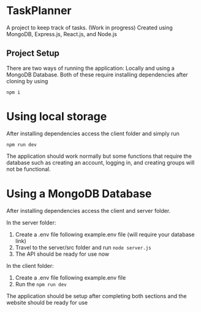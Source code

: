 # TaskPlanner
A project to keep track of tasks. (Work in progress)
Created using MongoDB, Express.js, React.js, and Node.js

## Project Setup
There are two ways of running the application: Locally and using a MongoDB Database.
Both of these require installing dependencies after cloning by using

```
npm i
```

# Using local storage
After installing dependencies access the client folder and simply run

```
npm run dev
```

The application should work normally but some functions that require the database
such as creating an account, logging in, and creating groups will not be functional.

# Using a MongoDB Database
After installing dependencies access the client and server folder.

In the server folder:

1. Create a .env file following example.env file (will require your database link)
2. Travel to the server/src folder and run `node server.js`
3. The API should be ready for use now

In the client folder:

1. Create a .env file following example.env file
2. Run the `npm run dev`

The application should be setup after completing both sections and the website should be ready for use